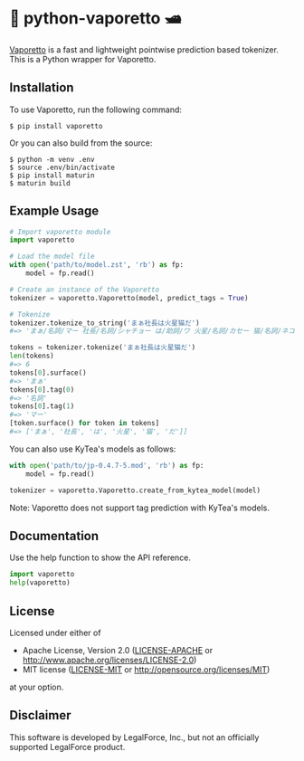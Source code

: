 # 🐍 python-vaporetto 🛥

[Vaporetto](https://github.com/daac-tools/vaporetto) is a fast and lightweight pointwise prediction based tokenizer.
This is a Python wrapper for Vaporetto.

## Installation

To use Vaporetto, run the following command:

```
$ pip install vaporetto
```

Or you can also build from the source:

```
$ python -m venv .env
$ source .env/bin/activate
$ pip install maturin
$ maturin build
```

## Example Usage

```python
# Import vaporetto module
import vaporetto

# Load the model file
with open('path/to/model.zst', 'rb') as fp:
    model = fp.read()

# Create an instance of the Vaporetto
tokenizer = vaporetto.Vaporetto(model, predict_tags = True)

# Tokenize
tokenizer.tokenize_to_string('まぁ社長は火星猫だ')
#=> 'まぁ/名詞/マー 社長/名詞/シャチョー は/助詞/ワ 火星/名詞/カセー 猫/名詞/ネコ だ/助動詞/ダ'

tokens = tokenizer.tokenize('まぁ社長は火星猫だ')
len(tokens)
#=> 6
tokens[0].surface()
#=> 'まぁ'
tokens[0].tag(0)
#=> '名詞'
tokens[0].tag(1)
#=> 'マー'
[token.surface() for token in tokens]
#=> ['まぁ', '社長', 'は', '火星', '猫', 'だ']]
```

You can also use KyTea's models as follows:

```python
with open('path/to/jp-0.4.7-5.mod', 'rb') as fp:
    model = fp.read()

tokenizer = vaporetto.Vaporetto.create_from_kytea_model(model)
```

Note: Vaporetto does not support tag prediction with KyTea's models.

## Documentation

Use the help function to show the API reference.

```python
import vaporetto
help(vaporetto)
```

## License

Licensed under either of

 * Apache License, Version 2.0
   ([LICENSE-APACHE](LICENSE-APACHE) or http://www.apache.org/licenses/LICENSE-2.0)
 * MIT license
   ([LICENSE-MIT](LICENSE-MIT) or http://opensource.org/licenses/MIT)

at your option.

## Disclaimer

This software is developed by LegalForce, Inc.,
but not an officially supported LegalForce product.
